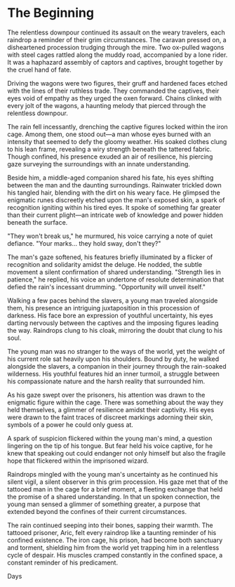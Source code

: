 # The Beginning

The relentless downpour continued its assault on the weary travelers, each raindrop a reminder of their grim circumstances. The caravan pressed on, a disheartened procession trudging through the mire. Two ox-pulled wagons with steel cages rattled along the muddy road, accompanied by a lone rider. It was a haphazard assembly of captors and captives, brought together by the cruel hand of fate.

Driving the wagons were two figures, their gruff and hardened faces etched with the lines of their ruthless trade. They commanded the captives, their eyes void of empathy as they urged the oxen forward. Chains clinked with every jolt of the wagons, a haunting melody that pierced through the relentless downpour.

The rain fell incessantly, drenching the captive figures locked within the iron cage. Among them, one stood out—a man whose eyes burned with an intensity that seemed to defy the gloomy weather. His soaked clothes clung to his lean frame, revealing a wiry strength beneath the tattered fabric. Though confined, his presence exuded an air of resilience, his piercing gaze surveying the surroundings with an innate understanding.

Beside him, a middle-aged companion shared his fate, his eyes shifting between the man and the daunting surroundings. Rainwater trickled down his tangled hair, blending with the dirt on his weary face. He glimpsed the enigmatic runes discreetly etched upon the man's exposed skin, a spark of recognition igniting within his tired eyes. It spoke of something far greater than their current plight—an intricate web of knowledge and power hidden beneath the surface.

"They won't break us," he murmured, his voice carrying a note of quiet defiance. "Your marks... they hold sway, don't they?"

The man's gaze softened, his features briefly illuminated by a flicker of recognition and solidarity amidst the deluge. He nodded, the subtle movement a silent confirmation of shared understanding. "Strength lies in patience," he replied, his voice an undertone of resolute determination that defied the rain's incessant drumming. "Opportunity will unveil itself."

Walking a few paces behind the slavers, a young man traveled alongside them, his presence an intriguing juxtaposition in this procession of darkness. His face bore an expression of youthful uncertainty, his eyes darting nervously between the captives and the imposing figures leading the way. Raindrops clung to his cloak, mirroring the doubt that clung to his soul.

The young man was no stranger to the ways of the world, yet the weight of his current role sat heavily upon his shoulders. Bound by duty, he walked alongside the slavers, a companion in their journey through the rain-soaked wilderness. His youthful features hid an inner turmoil, a struggle between his compassionate nature and the harsh reality that surrounded him.

As his gaze swept over the prisoners, his attention was drawn to the enigmatic figure within the cage. There was something about the way they held themselves, a glimmer of resilience amidst their captivity. His eyes were drawn to the faint traces of discreet markings adorning their skin, symbols of a power he could only guess at.

A spark of suspicion flickered within the young man's mind, a question lingering on the tip of his tongue. But fear held his voice captive, for he knew that speaking out could endanger not only himself but also the fragile hope that flickered within the imprisoned wizard.

Raindrops mingled with the young man's uncertainty as he continued his silent vigil, a silent observer in this grim procession. His gaze met that of the tattooed man in the cage for a brief moment, a fleeting exchange that held the promise of a shared understanding. In that un spoken connection, the young man sensed a glimmer of something greater, a purpose that extended beyond the confines of their current circumstances.

The rain continued seeping into their bones, sapping their warmth. The tattooed prisoner, Aric, felt every raindrop like a taunting reminder of his confined existence. The iron cage, his prison, had become both sanctuary and torment, shielding him from the world yet trapping him in a relentless cycle of despair. His muscles cramped constantly in the confined space, a constant reminder of his predicament.

Days